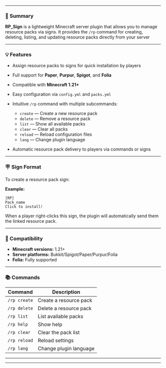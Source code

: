 
---

### 📝 Summary

**RP\_Sign** is a lightweight Minecraft server plugin that allows you to manage resource packs via signs.
It provides the `/rp` command for creating, deleting, listing, and updating resource packs directly from your server

---

### 💡 Features

* Assign resource packs to signs for quick installation by players
* Full support for **Paper**, **Purpur**, **Spigot**, and **Folia**
* Compatible with **Minecraft 1.21+**
* Easy configuration via `config.yml` and `packs.yml`
* Intuitive `/rp` command with multiple subcommands:

  * `create` — Create a new resource pack
  * `delete` — Remove a resource pack
  * `list` — Show all available packs
  * `clear` — Clear all packs
  * `reload` — Reload configuration files
  * `lang` — Change plugin language
* Automatic resource pack delivery to players via commands or signs

---

### 🪧 Sign Format

To create a resource pack sign:

**Example:**

```
[RP]
Pack_name
Click to install!
```

When a player right-clicks this sign, the plugin will automatically send them the linked resource pack.

---

### 🔧 Compatibility

* **Minecraft versions:** 1.21+
* **Server platforms:** Bukkit/Spigot/Paper/Purpur/Folia
* **Folia:** Fully supported

---

### 📚 Commands

| Command      | Description            |
| ------------ | ---------------------- |
| `/rp create` | Create a resource pack |
| `/rp delete` | Delete a resource pack |
| `/rp list`   | List available packs   |
| `/rp help`   | Show help              |
| `/rp clear`  | Clear the pack list    |
| `/rp reload` | Reload settings        |
| `/rp lang`   | Change plugin language |

---


---

